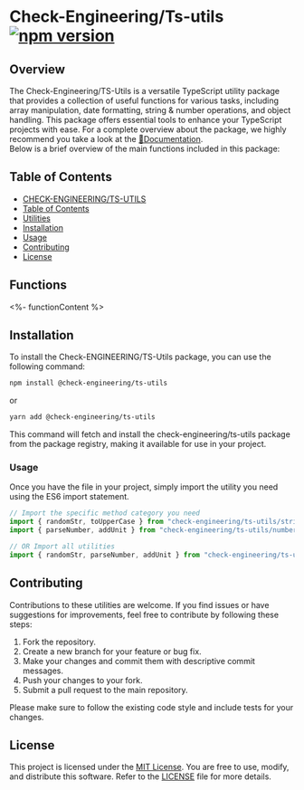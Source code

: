 # Check-Engineering/Ts-utils [![npm version](https://img.shields.io/npm/v/@check-engineering/ts-utils.svg)](https://www.npmjs.com/package/@check-engineering/ts-utils)

## Overview

The Check-Engineering/TS-Utils is a versatile TypeScript utility package that provides a collection of useful functions for various tasks, including array manipulation, date formatting, string & number operations, and object handling. This package offers essential tools to enhance your TypeScript projects with ease.
For a complete overview about the package, we highly recommend you take a look at the [📘Documentation](https://kamsiyonna.gitbook.io/check-engineering-ts-utils).  
Below is a brief overview of the main functions included in this package:

## Table of Contents

- [CHECK-ENGINEERING/TS-UTILS](#check-engineering/ts-utils)
- [Table of Contents](#table-of-contents)
- [Utilities](#Functions)
- [Installation](#Installation)
- [Usage](#Usage)
- [Contributing](#contributing)
- [License](#license)

## Functions

<%- functionContent %>

## Installation

To install the Check-ENGINEERING/TS-Utils package, you can use the following command:

```bash
npm install @check-engineering/ts-utils
```

or

```bash
yarn add @check-engineering/ts-utils
```

This command will fetch and install the check-engineering/ts-utils package from the package registry, making it available for use in your project.

### Usage

Once you have the file in your project, simply import the utility you need using the ES6 import statement.

```typescript
// Import the specific method category you need
import { randomStr, toUpperCase } from "check-engineering/ts-utils/string.ts";
import { parseNumber, addUnit } from "check-engineering/ts-utils/number.ts";

// OR Import all utilities
import { randomStr, parseNumber, addUnit } from "check-engineering/ts-utils";
```

## Contributing

Contributions to these utilities are welcome. If you find issues or have suggestions for improvements, feel free to contribute by following these steps:

1. Fork the repository.
2. Create a new branch for your feature or bug fix.
3. Make your changes and commit them with descriptive commit messages.
4. Push your changes to your fork.
5. Submit a pull request to the main repository.

Please make sure to follow the existing code style and include tests for your changes.

## License

This project is licensed under the [MIT License](LICENSE). You are free to use, modify, and distribute this software. Refer to the [LICENSE](LICENSE) file for more details.

